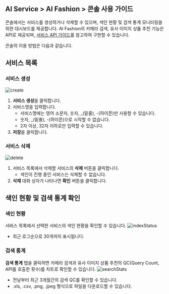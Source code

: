 ## AI Service > AI Fashion > 콘솔 사용 가이드

콘솔에서는 서비스를 생성하거나 삭제할 수 있으며,  색인 현황 및 검색 통계 모니터링을 위한 대시보드를 제공합니다.
AI Fashion의 카메라 검색, 유사 이미지 상품 추천 기능은 API로 제공되며, [서비스 API 가이드](./service-api-guide)를 참고하여 구현할 수 있습니다.

콘솔의 이용 방법은 다음과 같습니다.

## 서비스 목록

### 서비스 생성
![create](http://static.toastoven.net/prod_ai_fashion/create_service_kr.png)
1. **서비스 생성**을 클릭합니다.
2. 서비스명을 입력합니다.
    - 서비스명에는 영어 소문자, 숫자, \_(밑줄), -(하이픈)만 사용할 수 있습니다.
    - 숫자, \_(밑줄), -(하이픈)으로 시작할 수 없습니다.
    - 2자 이상, 32자 이하로만 입력할 수 있습니다.
3. **저장**을 클릭합니다.

### 서비스 삭제
![delete](http://static.toastoven.net/prod_ai_fashion/delete_service_kr.png)
1. 서비스 목록에서 삭제할 서비스의 **삭제** 버튼을 클릭합니다.
    - 색인이 진행 중인 서비스는 삭제할 수 없습니다.
2. **삭제** 대화 상자가 나타나면 **확인** 버튼을 클릭합니다.

## 색인 현황 및 검색 통계 확인

### 색인 현황
서비스 목록에서 선택한 서비스의 색인 현황을 확인할 수 있습니다.
![indexStatus](http://static.toastoven.net/prod_ai_fashion/index_status_kr.png)
- 최근 로그순으로 30개까지 표시됩니다.

### 검색 통계
**검색 통계** 탭을 클릭하면 카메라 검색과 유사 이미지 상품 추천의 QC(Query Count, API를 호출한 횟수)를 차트로 확인할 수 있습니다.
![searchStats](http://static.toastoven.net/prod_ai_fashion/search_stats_kr.png)
- 전날부터 최근 3개월간의 검색 QC를 확인할 수 있습니다.
- .xls, .csv, .png, .jpeg 형식으로 파일을 다운로드할 수 있습니다.
